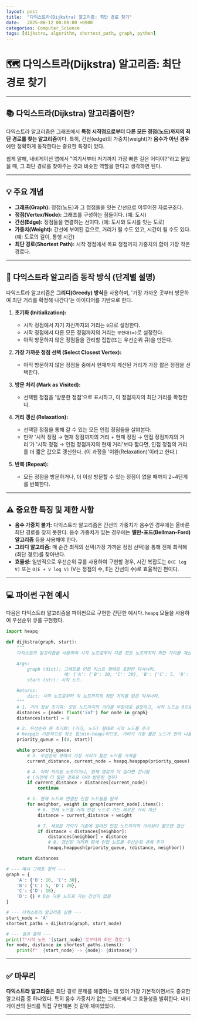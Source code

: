 ```yaml
---
layout: post
title:  "다익스트라(Dijkstra) 알고리즘: 최단 경로 찾기"
date:   2025-08-12 00:00:00 +0900
categories: Computer_Science
tags: [dijkstra, algorithm, shortest_path, graph, python]
---
```


# 🗺️ 다익스트라(Dijkstra) 알고리즘: 최단 경로 찾기

---

## 📚 다익스트라(Dijkstra) 알고리즘이란?

다익스트라 알고리즘은 그래프에서 **특정 시작점으로부터 다른 모든 정점(노드)까지의 최단 경로를 찾는 알고리즘**이다. 특히, 간선(edge)의 가중치(weight)가 **음수가 아닌 경우**에만 정확하게 동작한다는 중요한 특징이 있다.

쉽게 말해, 내비게이션 앱에서 "여기서부터 저기까지 가장 빠른 길은 어디야?"라고 물었을 때, 그 최단 경로를 찾아주는 것과 비슷한 역할을 한다고 생각하면 된다.

---

## 💡 주요 개념

*   **그래프(Graph):** 정점(노드)과 그 정점들을 잇는 간선으로 이루어진 자료구조다.
*   **정점(Vertex/Node):** 그래프를 구성하는 점들이다. (예: 도시)
*   **간선(Edge):** 정점들을 연결하는 선이다. (예: 도시와 도시를 잇는 도로)
*   **가중치(Weight):** 간선에 부여된 값으로, 거리가 될 수도 있고, 시간이 될 수도 있다. (예: 도로의 길이, 통행 시간)
*   **최단 경로(Shortest Path):** 시작 정점에서 목표 정점까지 가중치의 합이 가장 작은 경로다.

---

## 🚀 다익스트라 알고리즘 동작 방식 (단계별 설명)

다익스트라 알고리즘은 **그리디(Greedy) 방식**을 사용하며, '가장 가까운 곳부터 방문하여 최단 거리를 확정해 나간다'는 아이디어를 기반으로 한다.

1.  **초기화 (Initialization):**
    *   시작 정점에서 자기 자신까지의 거리는 `0`으로 설정한다.
    *   시작 정점에서 다른 모든 정점까지의 거리는 `무한대(∞)`로 설정한다.
    *   아직 방문하지 않은 정점들을 관리할 집합(또는 우선순위 큐)을 만든다.

2.  **가장 가까운 정점 선택 (Select Closest Vertex):**
    *   아직 방문하지 않은 정점들 중에서 현재까지 계산된 거리가 가장 짧은 정점을 선택한다.

3.  **방문 처리 (Mark as Visited):**
    *   선택된 정점을 '방문한 정점'으로 표시하고, 이 정점까지의 최단 거리를 확정한다.

4.  **거리 갱신 (Relaxation):**
    *   선택된 정점을 통해 갈 수 있는 모든 인접 정점들을 살펴본다.
    *   만약 '시작 정점 → 현재 정점까지의 거리 + 현재 정점 → 인접 정점까지의 거리'가 '시작 정점 → 인접 정점까지의 현재 거리'보다 짧다면, 인접 정점의 거리를 더 짧은 값으로 갱신한다. (이 과정을 '이완(Relaxation)'이라고 한다.)

5.  **반복 (Repeat):**
    *   모든 정점을 방문하거나, 더 이상 방문할 수 있는 정점이 없을 때까지 2~4단계를 반복한다.

---

## ⚠️ 중요한 특징 및 제한 사항

*   **음수 가중치 불가:** 다익스트라 알고리즘은 간선의 가중치가 음수인 경우에는 올바른 최단 경로를 찾지 못한다. 음수 가중치가 있는 경우에는 **벨만-포드(Bellman-Ford) 알고리즘** 등을 사용해야 한다.
*   **그리디 알고리즘:** 매 순간 최적의 선택(가장 가까운 정점 선택)을 통해 전체 최적해(최단 경로)를 찾아낸다.
*   **효율성:** 일반적으로 우선순위 큐를 사용하여 구현할 경우, 시간 복잡도는 `O(E log V)` 또는 `O(E + V log V)` (V는 정점의 수, E는 간선의 수)로 효율적인 편이다.

---

## 💻 파이썬 구현 예시

다음은 다익스트라 알고리즘을 파이썬으로 구현한 간단한 예시다. `heapq` 모듈을 사용하여 우선순위 큐를 구현했다.

```python
import heapq

def dijkstra(graph, start):
    """
    다익스트라 알고리즘을 사용하여 시작 노드로부터 다른 모든 노드까지의 최단 거리를 계산한다.

    Args:
        graph (dict): 그래프를 인접 리스트 형태로 표현한 딕셔너리.
                      예: {'A': {'B': 10, 'C': 30}, 'B': {'C': 5, 'D': 20}}
        start (str): 시작 노드.

    Returns:
        dict: 시작 노드로부터 각 노드까지의 최단 거리를 담은 딕셔너리.
    """
    # 1. 거리 정보 초기화: 모든 노드까지의 거리를 무한대로 설정하고, 시작 노드는 0으로 설정
    distances = {node: float('inf') for node in graph}
    distances[start] = 0

    # 2. 우선순위 큐 초기화: (거리, 노드) 형태로 시작 노드를 추가
    # heapq는 기본적으로 최소 힙(min-heap)이므로, 거리가 가장 짧은 노드가 먼저 나옴
    priority_queue = [(0, start)]

    while priority_queue:
        # 3. 우선순위 큐에서 가장 거리가 짧은 노드를 가져옴
        current_distance, current_node = heapq.heappop(priority_queue)

        # 4. 이미 처리된 노드이거나, 현재 경로가 더 길다면 건너뜀
        # (이전에 더 짧은 경로로 이미 방문한 경우)
        if current_distance > distances[current_node]:
            continue

        # 5. 현재 노드와 연결된 인접 노드들을 탐색
        for neighbor, weight in graph[current_node].items():
            # 6. 현재 노드를 거쳐 인접 노드로 가는 새로운 거리 계산
            distance = current_distance + weight

            # 7. 새로운 거리가 기존에 알려진 인접 노드까지의 거리보다 짧으면 갱신
            if distance < distances[neighbor]:
                distances[neighbor] = distance
                # 8. 갱신된 거리와 함께 인접 노드를 우선순위 큐에 추가
                heapq.heappush(priority_queue, (distance, neighbor))

    return distances

# --- 예시 그래프 정의 ---
graph = {
    'A': {'B': 10, 'C': 30},
    'B': {'C': 5, 'D': 20},
    'C': {'D': 10},
    'D': {} # D는 다른 노드로 가는 간선이 없음
}

# --- 다익스트라 알고리즘 실행 ---
start_node = 'A'
shortest_paths = dijkstra(graph, start_node)

# --- 결과 출력 ---
print(f"시작 노드 '{start_node}'로부터의 최단 경로:")
for node, distance in shortest_paths.items():
    print(f"  {start_node} -> {node}: {distance}")
```

---

## ✅ 마무리

**다익스트라 알고리즘**은 최단 경로 문제를 해결하는 데 있어 가장 기본적이면서도 중요한 알고리즘 중 하나였다. 특히 음수 가중치가 없는 그래프에서 그 효율성을 발휘한다. 내비게이션의 원리를 직접 구현해본 것 같아 재미있었다.

---